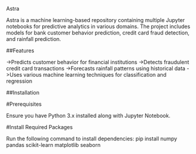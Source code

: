 Astra

Astra is a machine learning-based repository containing multiple Jupyter notebooks for predictive analytics in various domains. The project includes models for bank customer behavior prediction, credit card fraud detection, and rainfall prediction.

##Features

->Predicts customer behavior for financial institutions
->Detects fraudulent credit card transactions
->Forecasts rainfall patterns using historical data
->Uses various machine learning techniques for classification and regression

##Installation

#Prerequisites

Ensure you have Python 3.x installed along with Jupyter Notebook.

#Install Required Packages

Run the following command to install dependencies:
pip install numpy pandas scikit-learn matplotlib seaborn
